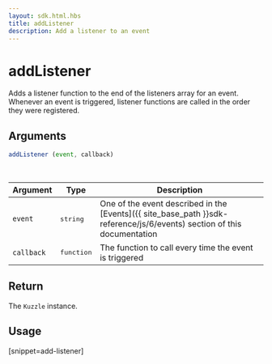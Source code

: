 ```yaml
---
layout: sdk.html.hbs
title: addListener
description: Add a listener to an event
---
```


# addListener

Adds a listener function to the end of the listeners array for an event. 
Whenever an event is triggered, listener functions are called in the order they were registered.

## Arguments

```javascript
addListener (event, callback)
```

<br/>

| Argument   | Type     | Description      |
| ---------- | -------- | -------- |
| `event`    | <pre>string</pre> | One of the event described in the [Events]({{ site_base_path }}sdk-reference/js/6/events) section of this documentation |
| `callback` | <pre>function</pre> | The function to call every time the event is triggered     |

## Return

The `Kuzzle` instance.

## Usage

[snippet=add-listener]
